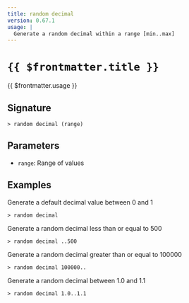```yaml
---
title: random decimal
version: 0.67.1
usage: |
  Generate a random decimal within a range [min..max]
---
```


# <code>{{ $frontmatter.title }}</code>

<div style='white-space: pre-wrap;'>{{ $frontmatter.usage }}</div>

## Signature

```> random decimal (range)```

## Parameters

 -  `range`: Range of values

## Examples

Generate a default decimal value between 0 and 1
```shell
> random decimal
```

Generate a random decimal less than or equal to 500
```shell
> random decimal ..500
```

Generate a random decimal greater than or equal to 100000
```shell
> random decimal 100000..
```

Generate a random decimal between 1.0 and 1.1
```shell
> random decimal 1.0..1.1
```
